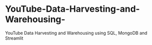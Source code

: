 # YouTube-Data-Harvesting-and-Warehousing-
YouTube Data Harvesting and Warehousing using SQL, MongoDB and Streamlit
